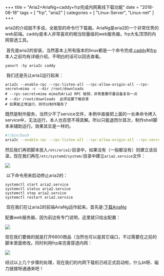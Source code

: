 +++
title = "Aria2+AriaNg+caddy+frp完成内网离线下载功能"
date = "2018-08-18"
tags = [ "frp", "aria2" ]
categories = [
	"Linux-Server",
    "Linux-net"
]
+++

​	aria2的介绍就不多说，全能型的命令行下载器。AriaNg是aria2的一个非常优秀的web前端。caddy是本人非常喜欢的相当轻量级的web服务器。frp大名顶顶的内网穿透工具。

​	首先是aria2的安装，当然基本上所有版本的linux都是一个命令完成,[caddy](https://jtree.cc/post/%E8%BD%BB%E9%87%8F%E7%BA%A7web%E6%9C%8D%E5%8A%A1%E5%99%A8caddy%E7%9A%84%E4%BD%BF%E7%94%A8%E8%AF%B4%E6%98%8E/)和[frp](https://jtree.cc/post/%E4%BD%BF%E7%94%A8frp%E8%BF%9B%E8%A1%8C%E5%86%85%E7%BD%91%E7%A9%BF%E9%80%8F/)本人之前均有详细介绍，不明白的话可以回去查看。

```shell
yaourt -Sy aria2c caddy 
```

​	我们还是先让aria2运行起来：

```shell
aria2c --enable-rpc --rpc-listen-all --rpc-allow-origin-all --rpc-secret=mima -c --dir /root/downloads
# --rpc-secret=mima mima为Aria2 RPC 秘钥，非常重要尽量设备复杂一点
# --dir /root/downloads  此项设置下载目录
# 如果能正常运行，则可以制作服务了
```

​	既然是制作服务，当然少不了service文件，本例中直接把上面的一长串命令拷入service中，无法运行，本人也百思不得其解。所以只能退而尔其次，制作shell脚本来辅助运行。效果其实是一样的。

```sh
#!/bin/bash
aria2c --enable-rpc --rpc-listen-all --rpc-allow-origin-all --rpc-secret=mima -c --dir /root/downloads
```

​	然后我们再把脚本放入`/etc/aria2/`目录中，如果没有（一般都没有）则建立该目录。现在我们再在`/etc/systemd/system/`目录中建立`aria2.service`文件：

![](http://p.jtree.cc/jtree.cc/aria2-service.png)

​	以下命令用来启动停止aria2的：

```shell
systemctl start aria2.service
systemctl status aria2.service
systemctl stop aria2.service
systemctl restart aria2.service
```

​	现在我们在让aria2的前端AriaNg运作起来。首先是:[下载AriaNg](https://github.com/mayswind/AriaNg/releases)

配置web服务器，因为前边有专门说明，这里就只给出配置：

![](http://p.jtree.cc/jtree.cc/aria2-caddy.png)

现在我们要做的就是打开6800商品（当然也可以是其它端口，不过需要在之前的脚本里面修改。同时利用frp来完善穿透内网：

![](http://p.jtree.cc/jtree.cc/aria2-frp.png)

​	经过以上几个步骤的处理，现在我们的内网下载机已经正式启动啦，什么bt呀、磁力链接呀通通来吧！